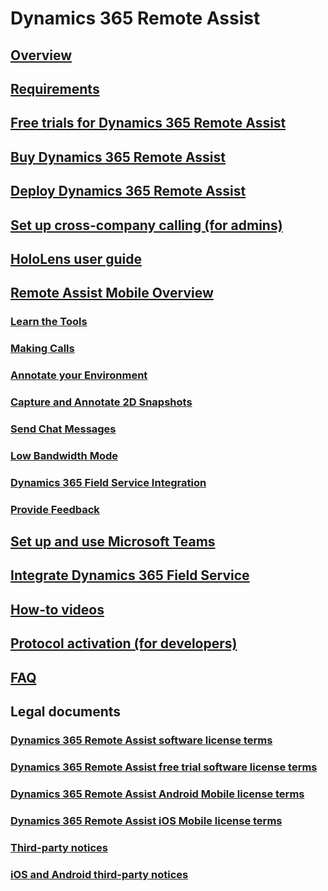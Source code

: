 # Dynamics 365 Remote Assist
## [Overview](index.md)
## [Requirements](requirements.md)
## [Free trials for Dynamics 365 Remote Assist](try-remote-assist.md)
## [Buy Dynamics 365 Remote Assist](buy-remote-assist.md)
## [Deploy Dynamics 365 Remote Assist](deploy-remote-assist.md)
## [Set up cross-company calling (for admins)](cross-company-calling.md)
## [HoloLens user guide](user-guide.md)
## [Remote Assist Mobile Overview](mobile-app/remote-assist-mobile-overview.md)
### [Learn the Tools](mobile-app/learn-the-tools.md)
### [Making Calls](mobile-app/making-calls.md)
### [Annotate your Environment](mobile-app/annotate-your-environment.md)
### [Capture and Annotate 2D Snapshots](mobile-app/annotate-snapshot.md)
### [Send Chat Messages](mobile-app/send-chat-messages.md)
### [Low Bandwidth Mode](mobile-app/poor-network-connectivity.md)
### [Dynamics 365 Field Service Integration](mobile-app/fs-integration.md)
### [Provide Feedback](mobile-app/provide-feedback.md)
## [Set up and use Microsoft Teams](use-microsoft-teams-with-remote-assist.md)
## [Integrate Dynamics 365 Field Service](troubleshoot-field-service.md)
## [How-to videos](videos.md)
## [Protocol activation (for developers)](protocol-activation.md)
## [FAQ](faq.md)
## Legal documents
### [Dynamics 365 Remote Assist software license terms](../legal/remote-assist-license-terms.md)
### [Dynamics 365 Remote Assist free trial software license terms](../legal/remote-assist-license-terms-free-trial.md)
### [Dynamics 365 Remote Assist Android Mobile license terms](../legal/remote-assist-mobile-android.md)
### [Dynamics 365 Remote Assist iOS Mobile license terms](../legal/remote-assist-mobile-iOS.md)
### [Third-party notices](../legal/remote-assist-third-party-notice.md)
### [iOS and Android third-party notices](../legal/ios-android-third-party.md)
